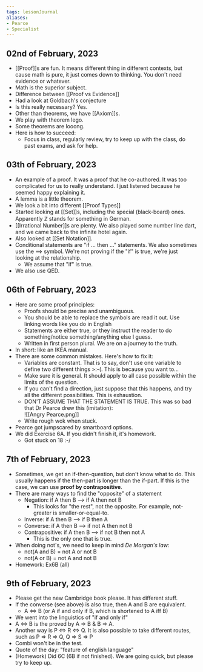 ```yaml
---
tags: lessonJournal
aliases:
- Pearce
- Specialist 
---
```


## 02nd of February, 2023

- [[Proof]]s are fun. It means different thing in different contexts, but cause math is pure, it just comes down to thinking. You don't need evidence or whatever.
- Math is the superior subject.
- Difference between [[Proof vs Evidence]]
- Had a look at Goldbach's conjecture
- Is this really necessary? Yes.
- Other than theorems, we have [[Axiom]]s.
- We play with theorem lego.
- Some theorems are looong.
- Here is how to succeed:
    - Focus in class, regularly review, try to keep up with the class, do past exams, and ask for help.

## 03th of February, 2023

- An example of a proof. It was a proof that he co-authored. It was too complicated for us to really understand. I just listened because he seemed happy explaining it.
- A lemma is a little theorem.
- We look a bit into different [[Proof Types]]
- Started looking at [[Set]]s, including the special (black-board) ones. Apparently $\mathbb{Z}$ stands for something in German.
- [[Irrational Number]]s are plenty. We also played some number line dart, and we came back to the infinite hotel again.
- Also looked at [[Set Notation]].
- Conditional statements are "if ... then ..." statements. We also sometimes use the $\implies$ symbol. We're not proving if the "if" is true, we're just looking at the relationship.
    - We assume that "if" is true.
- We also use QED.

## 06th of February, 2023

- Here are some proof principles:
    - Proofs should be precise and unambiguous.
    - You should be able to replace the symbols are read it out. Use linking words like you do in English
    - Statements are either true, or they instruct the reader to do something/notice something/anything else I guess.
    - Written in first person plural. We are on a journey to the truth.
- In short: like an IKEA manual.
- There are some common mistakes. Here's how to fix it:
    - Variables are constant. That is to say, don't use one variable to define two different things >:-(. This is because you want to...
    - Make sure it is general. It should apply to all case possible within the limits of the question.
    - If you can't find a direction, just suppose that this happens, and try all the different possibilities. This is exhaustion.
    - DON'T ASSUME THAT THE STATEMENT IS TRUE. This was so bad that Dr Pearce drew this (imitation):  
      ![[Angry Pearce.png]]
    - Write rough wok when stuck.
- Pearce got jumpscared by smartboard options.
- We did Exercise 6A. If you didn't finish it, it's homework.
    - Got stuck on 18 :-/

## 7th of February, 2023

- Sometimes, we get an if-then-question, but don't know what to do. This usually happens if the then-part is longer than the if-part. If this is the case, we can use **proof by contrapositive**.
- There are many ways to find the "opposite" of a statement
    - Negation: if A then B --> if A then not B
        - This looks for "the rest", not the opposite. For example, not-greater is smaller-or-equal-to.
    - Inverse: if A then B --> if B then A
    - Converse: if A then B --> if not A then not B
    - Contrapositive: if A then B --> if not B then not A
        - This is the only one that is true.
- When doing not's, we need to keep in mind *De Morgan's law*:
    - not(A and B) = not A or not B
    - not(A or B) = not A and not B
- Homework: Ex6B (all)

## 9th of February, 2023

- Please get the new Cambridge book please. It has different stuff.
- If the converse (see above) is also true, then A and B are equivalent.
    - A <=> B (or A if and only if B, which is shortened to A iff B)
- We went into the linguistics of "if and only if"
- A <=> B is the proved by A => B & B => A.
- Another way is P <=> R <=> Q. It is also possible to take different routes, such as P => R => Q, Q => S => P
- Combi won't be in the test.
- Quote of the day: "feature of english language"
- (Homework) Did 6C (6B if not finished). We are going quick, but please try to keep up.
